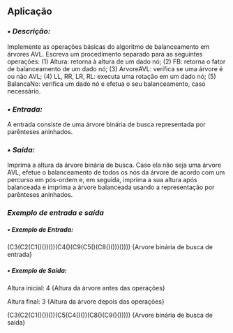 ## Aplicação

### *• Descrição:*
Implemente as operações básicas do algoritmo de balanceamento em árvores AVL. Escreva um procedimento separado para as 
seguintes operações: (1) Altura: retorna à altura de um dado nó; (2) FB: retorna o fator de balanceamento de um dado nó; 
(3) ArvoreAVL: verifica se uma árvore é ou não AVL; (4) LL, RR, LR, RL: executa uma rotação em um dado nó; (5) BalancaNo: 
verifica um dado nó e efetua o seu balanceamento, caso necessário.

### *• Entrada:*
A entrada consiste de uma árvore binária de busca representada por parênteses aninhados.

### *• Saída:*
Imprima a altura da árvore binária de busca. Caso ela não seja uma árvore AVL, efetue o balanceamento de todos os nós da 
árvore de acordo com um percurso em pós-ordem e, em seguida, imprima a sua altura após balanceada e imprima a árvore 
balanceada usando a representação por parênteses aninhados.

### *Exemplo de entrada e saída*

##### • Exemplo de Entrada:

(C3(C2(C1()())())(C4()(C9(C5()(C8()()))())))   {Arvore binária de busca de entrada}

##### • Exemplo de Saída:

Altura inicial: 4                              {Altura da árvore antes das operações}

Altura final: 3                                {Altura da árvore depois das operações}

(C3(C2(C1()())())(C5(C4()())(C8()(C9()()))))   {Arvore binária de busca de saída}